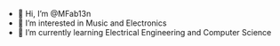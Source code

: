 - 👋 Hi, I’m @MFab13n
- 👀 I’m interested in Music and Electronics
- 🌱 I’m currently learning Electrical Engineering and Computer Science


<!---
MFab13n/MFab13n is a ✨ special ✨ repository because its `README.md` (this file) appears on your GitHub profile.
You can click the Preview link to take a look at your changes.
--->
